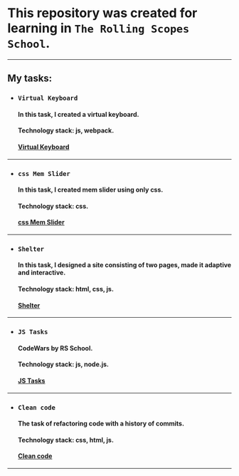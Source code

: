 # This repository was created for learning in `The Rolling Scopes School`.

---

## My tasks:

- ### `Virtual Keyboard`

  #### In this task, I created a virtual keyboard. 

  #### Technology stack: js, webpack.

  #### [Virtual Keyboard](https://m-o-o-r-e.github.io/the-rolling-scopes-school/virtual-keyboard/)

---

- ### `css Mem Slider`

  #### In this task, I created mem slider using only css. 

  #### Technology stack: css.

  #### [css Mem Slider](https://m-o-o-r-e.github.io/the-rolling-scopes-school/css-mem-slider/)

---

- ### `Shelter`

  #### In this task, I designed a site consisting of two pages, made it adaptive and interactive.

  #### Technology stack: html, css, js.

  #### [Shelter](https://m-o-o-r-e.github.io/the-rolling-scopes-school//shelter/pages/pets/)

---

- ### `JS Tasks`

  #### CodeWars by RS School.

  #### Technology stack: js, node.js.

  #### [JS Tasks](https://github.com/M-o-o-r-e/the-rolling-scopes-school/tree/js-tasks)

---

- ### `Clean code`

  #### The task of refactoring code with a history of commits.

  #### Technology stack: css, html, js.

  #### [Clean code](https://github.com/M-o-o-r-e/the-rolling-scopes-school/tree/clean-code-s1e1)

---